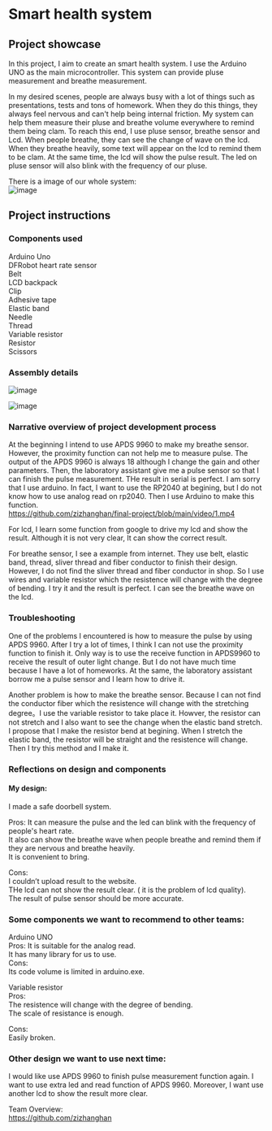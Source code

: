 # Smart health system  
## Project showcase  
In this project, I aim to create an smart health system. I use the Arduino UNO as the main microcontroller. This system can provide pluse measurement and breathe measurement.  

In my desired scenes, people are always busy with a lot of things such as presentations, tests and tons of homework. When they do this things, they always feel nervous and can't help being internal friction. My system can help them measure their pluse and breathe volume everywhere to remind them being clam. To reach this end, I use pluse sensor, breathe sensor and Lcd. When people breathe, they can see the change of wave on the lcd. When they breathe heavily, some text will appear on the lcd to remind them to be clam. At the same time, the lcd will show the pulse result. The led on pluse sensor will also blink with the frequency of our pluse.  

There is a image of our whole system:  
![image](https://user-images.githubusercontent.com/114272466/210099304-c44a1c2f-1998-45a2-a126-94844ef1fe69.png)  

## Project instructions  
### Components used  
Arduino Uno  
DFRobot heart rate sensor  
Belt  
LCD backpack  
Clip  
Adhesive tape  
Elastic band  
Needle  
Thread  
Variable resistor  
Resistor  
Scissors  

### Assembly details  
![image](https://user-images.githubusercontent.com/114272466/210101951-b74649e1-82cb-4325-ad60-634d45be0ec9.png)  

![image](https://user-images.githubusercontent.com/114272466/210102345-39a23cd2-c5e0-4bfd-85a1-762a3a9550e2.png)  

### Narrative overview of project development process
At the beginning I intend to use APDS 9960 to make my breathe sensor. However, the proximity function can not help me to measure pulse. The output of the APDS 9960 is always 18 although I change the gain and other parameters. Then, the laboratory assistant give me a pulse sensor so that I can finish the pulse measurement. THe result in serial is perfect. I am sorry that I use arduino. In fact, I want to use the RP2040 at begining, but I do not know how to use analog read on rp2040. Then I use Arduino to make this function.  
https://github.com/zizhanghan/final-project/blob/main/video/1.mp4

For lcd, I learn some function from google to drive my lcd and show the result. Although it is not very clear, It can show the correct result.

For breathe sensor, I see a example from internet. They use belt, elastic band, thread, sliver thread and fiber conductor to finish their design.
However, I do not find the sliver thread and fiber conductor in shop. So I use wires and variable resistor which the resistence will change with the degree of bending. I try it and the result is perfect. I can see the breathe wave on the lcd.  

### Troubleshooting
One of the problems I encountered is how to measure the pulse by using APDS 9960. After I try a lot of times, I think I can not use the proximity function to finish it. Only way is to use the receive function in APDS9960 to receive the result of outer light change. But I do not have much time because I have a lot of homeworks. At the same, the laboratory assistant borrow me a pulse sensor and I learn how to drive it. 

Another problem is how to make the breathe sensor. Because I can not find the conductor fiber which the resistence will change with the stretching degree。I use the variable resistor to take place it. Howver, the resistor can not stretch and I also want to see the change when the elastic band stretch. I propose that I make the resistor bend at begining. When I stretch the elastic band, the resistor will be straight and the resistence will change. Then I try this method and I make it. 

### Reflections on design and components
#### My design:
I made a safe doorbell system.

Pros:
It can measure the pulse and the led can blink with the frequency of people's heart rate.  
It also can show the breathe wave when people breathe and remind them if they are nervous and breathe heavily.  
It is convenient to bring.  

Cons:  
I couldn’t upload result to the website.  
THe lcd can not show the result clear. ( it is the problem of lcd quality).  
The result of pulse sensor should be more accurate. 

### Some components we want to recommend to other teams:  
Arduino UNO  
Pros:
It is suitable for the analog read.  
It has many library for us to use.  
Cons:  
Its code volume is limited in arduino.exe.  

Variable resistor  
Pros:  
The resistence will change with the degree of bending.  
The scale of resistance is enough.

Cons:  
Easily broken.  

### Other design we want to use next time:  
I would like use APDS 9960 to finish pulse measurement function again. I want to use extra led and read function of APDS 9960. Moreover, I want use another lcd to show the result more clear.  

Team Overview:  
https://github.com/zizhanghan  









